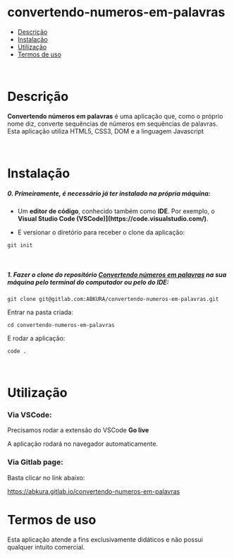 # convertendo-numeros-em-palavras

- [Descrição](#descrição)
- [Instalação](#instalação)
- [Utilização](#utilização)
- [Termos de uso](#termos-de-uso)

<br>

# Descrição

<p><b>Convertendo números em palavras</b> é uma aplicação que, como o próprio nome diz, converte sequências de números em sequências de palavras. Esta aplicação utiliza HTML5, CSS3, DOM e a linguagem Javascript</p>
<br>

# Instalação

<h5>0. Primeiramente, é necessário já ter instalado na própria máquina:</h5>

- <p> Um <b>editor de código</b>, conhecido também como <b>IDE</b>. Por exemplo, o <b>Visual Studio Code (VSCode)](https://code.visualstudio.com/)</b>.</p>

- <p> E versionar o diretório para receber o clone da aplicação:</p>

```
git init
```

<br>
<h5>1. Fazer o clone do reposítório <span style="text-decoration: underline">Convertendo números em palavras</span> na sua máquina pelo terminal do computador ou pelo do IDE:</h5>

```
git clone git@gitlab.com:ABKURA/convertendo-numeros-em-palavras.git
```

<p>Entrar na pasta criada:</p>

```
cd convertendo-numeros-em-palavras
```

<p>E rodar a aplicação:</p>

```
code .
```

<br>


# Utilização


<h3>Via VSCode:</h3>

<p>Precisamos rodar a extensão do VSCode <b>Go live</b></p>

<p>A aplicação rodará no navegador automaticamente.</p>


<h3>Via Gitlab page:</h3>

<p>Basta clicar no link abaixo:</p>

https://abkura.gitlab.io/convertendo-numeros-em-palavras




# Termos de uso

<p>Esta aplicação atende a fins exclusivamente didáticos e não possui qualquer intuito comercial.</p>
